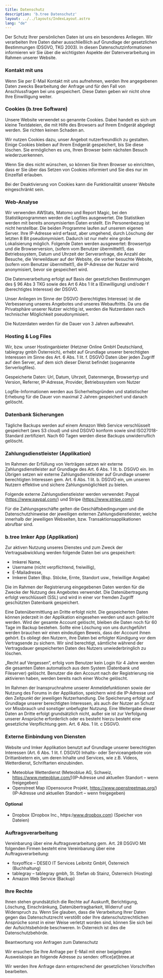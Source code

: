 ```yaml
---
title: Datenschutz
description: 'b.tree Datenschutz'
layout: ../../layouts/IndexLayout.astro
lang: "de"
---
```


Der Schutz Ihrer persönlichen Daten ist uns ein besonderes Anliegen. Wir verarbeiten Ihre Daten daher ausschließlich auf Grundlage der gesetzlichen Bestimmungen (DSGVO, TKG 2003). In diesen Datenschutzinformationen informieren wir Sie über die wichtigsten Aspekte der Datenverarbeitung im Rahmen unserer Website.

### Kontakt mit uns

Wenn Sie per E-Mail Kontakt mit uns aufnehmen, werden Ihre angegebenen Daten zwecks Bearbeitung der Anfrage und für den Fall von Anschlussfragen bei uns gespeichert. Diese Daten geben wir nicht ohne Ihre Einwilligung weiter.

### Cookies (b.tree Software)

Unsere Website verwendet so genannte Cookies. Dabei handelt es sich um kleine Textdateien, die mit Hilfe des Browsers auf Ihrem Endgerät abgelegt werden. Sie richten keinen Schaden an.

Wir nutzen Cookies dazu, unser Angebot nutzerfreundlich zu gestalten. Einige Cookies bleiben auf Ihrem Endgerät gespeichert, bis Sie diese löschen. Sie ermöglichen es uns, Ihren Browser beim nächsten Besuch wiederzuerkennen.

Wenn Sie dies nicht wünschen, so können Sie Ihren Browser so einrichten, dass er Sie über das Setzen von Cookies informiert und Sie dies nur im Einzelfall erlauben.

Bei der Deaktivierung von Cookies kann die Funktionalität unserer Website eingeschränkt sein.

### Web-Analyse

Wir verwenden AWStats, Matomo und Report Magic, bei den Statistikprogrammen werden die Logfiles ausgewertet. Die Statistiken werden mit bereits anonymisierten Daten erstellt. Ein Personenbezug ist nicht herstellbar. Die beiden Programme laufen auf unserem eigenen Server.
Ihre IP-Adresse wird erfasst, aber umgehend, durch Löschung der letzten 8 Bit pseudonymisiert. Dadurch ist nur mehr eine grobe Lokalisierung möglich.
Folgende Daten werden ausgewertet: Browsertyp und die Browserversion, (sofern vom Benutzer übermittelt!), das Betriebssystem, Datum und Uhrzeit der Serveranfrage, die Anzahl der Besuche, die Verweildauer auf der Website, die vorher besuchte Website, (sofern vom Benutzer übermittelt!), die IP-Adresse der Nutzer wird anonymisiert, bevor sie gespeichert wird.

Die Datenverarbeitung erfolgt auf Basis der gesetzlichen Bestimmungen des § 96 Abs 3 TKG sowie des Art 6 Abs 1 lit a (Einwilligung) und/oder f (berechtigtes Interesse) der DSGVO.

Unser Anliegen im Sinne der DSGVO (berechtigtes Interesse) ist die Verbesserung unseres Angebotes und unseres Webauftritts. Da uns die Privatsphäre unserer Nutzer wichtig ist, werden die Nutzerdaten nach technischer Möglichkeit pseudonymisiert.

Die Nutzerdaten werden für die Dauer von 3 Jahren aufbewahrt.

### Hosting & Log Files

Wir, bzw. unser Hostinganbieter (Hetzner Online GmbH Deutschland, tablegray gmbh Österreich), erhebt auf Grundlage unserer berechtigten Interessen im Sinne des Art. 6 Abs. 1 lit. f. DSGVO Daten über jeden Zugriff auf den Server, auf dem sich dieser Dienst befindet (sogenannte Serverlogfiles).

Gespeicherte Daten: Url, Datum, Uhrzeit, Datenmenge, Browsertyp und Version, Referrer, IP-Adresse, Provider, Betriebssystem vom Nutzer

Logfile-Informationen werden aus Sicherheitsgründen und statistischer Erhebung für die Dauer von maximal 2 Jahren gespeichert und danach gelöscht.

### Datenbank Sicherungen

Tägliche Backups werden auf einem Amazon Web Service verschlüsselt gespeichert (aws S3 cloud) und sind DSGVO konform sowie sind ISO27018-Standard zertifiziert. Nach 60 Tagen werden diese Backups unwiderruflich gelöscht.

### Zahlungsdienstleister (Applikation)

Im Rahmen der Erfüllung von Verträgen setzen wir externe Zahlungsdienstleister auf Grundlage des Art. 6 Abs. 1 lit. b. DSGVO ein. Im Übrigen setzen wir externe Zahlungsdienstleister auf Grundlage unserer berechtigten Interessen gem. Art. 6 Abs. 1 lit. b. DSGVO ein, um unseren Nutzern effektive und sichere Zahlungsmöglichkeit zu bieten.

Folgende externe Zahlungsdienstleister werden verwendet: Paypal (<https://www.paypal.com/>) und Stripe (<https://www.stripe.com/>)

Für die Zahlungsgeschäfte gelten die Geschäftsbedingungen und die Datenschutzhinweise der jeweiligen externen Zahlungsdienstleister, welche innerhalb der jeweiligen Webseiten, bzw. Transaktionsapplikationen abrufbar sind.

### b.tree Imker App (Applikation)

Zur aktiven Nutzung unseres Dienstes und zum Zweck der Vertragsabwicklung werden folgende Daten bei uns gespeichert:

- Imkerei Name,
- Username (nicht verpflichtend, freiwillig),
- E-Mailadresse,
- Imkerei Daten (Bsp. Stöcke, Ernte, Standort usw., freiwillige Angabe)

Die im Rahmen der Registrierung eingegebenen Daten werden für die Zwecke der Nutzung des Angebotes verwendet. Die Datenübertragung erfolgt verschlüsselt (SSL) und wird in einer vor fremden Zugriff geschützten Datenbank gespeichert.

Eine Datenübermittlung an Dritte erfolgt nicht. Die gespeicherten Daten können jederzeit in der Applikation eingesehen werden und auch gelöscht werden. Wird der gesamte Account gelöscht, bleiben die Daten noch für 60 Tage im Backup bestehen. Sollte eine Löschung von uns durchgeführt werden brauchen wir einen eindeutigen Beweis, dass der Account ihnen gehört. Es obliegt den Nutzern, ihre Daten bei erfolgter Kündigung vor dem Vertragsende zu sichern. Wir sind berechtigt, sämtliche während der Vertragsdauer gespeicherten Daten des Nutzers unwiederbringlich zu löschen.

„Recht auf Vergessen“, erfolg vom Benutzer kein Login für 4 Jahre werden die gesamten Daten automatisch aus dem System (Datenbank und Fileserver) gelöscht. Benutzer die den Account nach der Registrierung nie aktivieren haben, werden bereits nach einer Woche gelöscht.

Im Rahmen der Inanspruchnahme unserer Anmeldefunktionen sowie der Nutzung des Forums in der Applikation, speichern wird die IP-Adresse und den Zeitpunkt der jeweiligen Nutzerhandlung. Die Speicherung erfolgt auf Grundlage unserer berechtigten Interessen, als auch der Nutzer an Schutz vor Missbrauch und sonstiger unbefugter Nutzung. Eine Weitergabe dieser Daten an Dritte erfolgt grundsätzlich nicht, außer sie ist zur Verfolgung unserer Ansprüche erforderlich oder es besteht hierzu besteht eine gesetzliche Verpflichtung gem. Art. 6 Abs. 1 lit. c DSGVO.

### Externe Einbindung von Diensten

Website und Imker Applikation benutzt auf Grundlage unserer berechtigten Interessen (Art. 6 Abs. 1 lit. f. DSGVO) Inhalts- oder Serviceangebote von Drittanbietern ein, um deren Inhalte und Services, wie z.B. Videos, Wetterdienst, Schriftarten einzubinden.

- Meteoblue Wetterdienst (Meteoblue AG, Schweiz, <https://www.meteoblue.com/>)(IP-Adresse und aktuellen Standort – wenn freigegeben)
- Openstreet Map (Opensource Projekt, <https://www.openstreetmap.org/>) (IP-Adresse und aktuellen Standort – wenn freigegeben)

#### Optional

- Dropbox (Dropbox Inc., https:/www.dropbox.com) (Speicher von Dateien)

### Auftragsverarbeitung

Vereinbarung über eine Auftragsverarbeitung gem. Art. 28 DSGVO
Mit folgenden Firmen besteht eine Vereinbarung über eine Auftragsverarbeitung:

- foxyoffice – DESEO IT Services Leibnitz GmbH, Österreich (Buchhaltung)
- tablegray – tablegray gmbh, St. Stefan ob Stainz, Österreich (Hosting)
- Amazon Web Service (Backup)

### Ihre Rechte

Ihnen stehen grundsätzlich die Rechte auf Auskunft, Berichtigung, Löschung, Einschränkung, Datenübertragbarkeit, Widerruf und Widerspruch zu. Wenn Sie glauben, dass die Verarbeitung Ihrer Daten gegen das Datenschutzrecht verstößt oder Ihre datenschutzrechtlichen Ansprüche sonst in einer Weise verletzt worden sind, können Sie sich bei der Aufsichtsbehörde beschweren. In Österreich ist dies die Datenschutzbehörde.

Beantwortung von Anfragen zum Datenschutz

Wir ersuchen Sie Ihre Anfrage per E-Mail mit einer beigelegten Ausweiskopie an folgende Adresse zu senden: office[at]btree.at

Wir werden Ihre Anfrage dann entsprechend der gesetzlichen Vorschriften bearbeiten.
